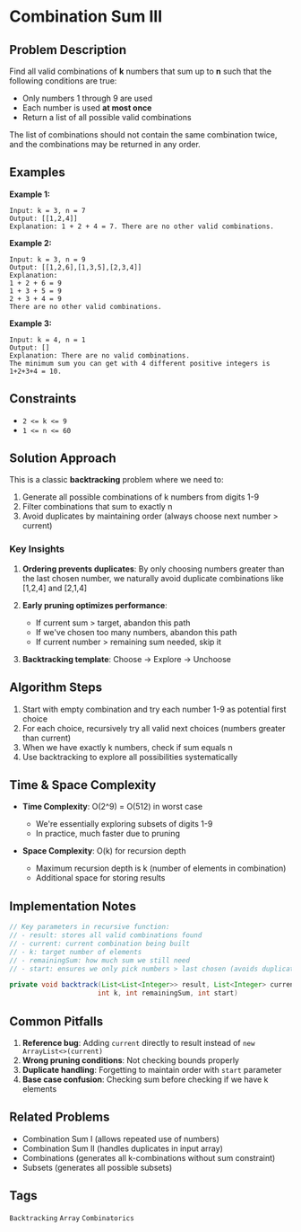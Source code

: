 # Combination Sum III

## Problem Description

Find all valid combinations of **k** numbers that sum up to **n** such that the following conditions are true:
- Only numbers 1 through 9 are used
- Each number is used **at most once**
- Return a list of all possible valid combinations

The list of combinations should not contain the same combination twice, and the combinations may be returned in any order.

## Examples

**Example 1:**
```
Input: k = 3, n = 7
Output: [[1,2,4]]
Explanation: 1 + 2 + 4 = 7. There are no other valid combinations.
```

**Example 2:**
```
Input: k = 3, n = 9
Output: [[1,2,6],[1,3,5],[2,3,4]]
Explanation: 
1 + 2 + 6 = 9
1 + 3 + 5 = 9
2 + 3 + 4 = 9
There are no other valid combinations.
```

**Example 3:**
```
Input: k = 4, n = 1
Output: []
Explanation: There are no valid combinations.
The minimum sum you can get with 4 different positive integers is 1+2+3+4 = 10.
```

## Constraints
- `2 <= k <= 9`
- `1 <= n <= 60`

## Solution Approach

This is a classic **backtracking** problem where we need to:
1. Generate all possible combinations of k numbers from digits 1-9
2. Filter combinations that sum to exactly n
3. Avoid duplicates by maintaining order (always choose next number > current)

### Key Insights

1. **Ordering prevents duplicates**: By only choosing numbers greater than the last chosen number, we naturally avoid duplicate combinations like [1,2,4] and [2,1,4]

2. **Early pruning optimizes performance**:
    - If current sum > target, abandon this path
    - If we've chosen too many numbers, abandon this path
    - If current number > remaining sum needed, skip it

3. **Backtracking template**: Choose → Explore → Unchoose

## Algorithm Steps

1. Start with empty combination and try each number 1-9 as potential first choice
2. For each choice, recursively try all valid next choices (numbers greater than current)
3. When we have exactly k numbers, check if sum equals n
4. Use backtracking to explore all possibilities systematically

## Time & Space Complexity

- **Time Complexity**: O(2^9) = O(512) in worst case
    - We're essentially exploring subsets of digits 1-9
    - In practice, much faster due to pruning

- **Space Complexity**: O(k) for recursion depth
    - Maximum recursion depth is k (number of elements in combination)
    - Additional space for storing results

## Implementation Notes

```java
// Key parameters in recursive function:
// - result: stores all valid combinations found
// - current: current combination being built
// - k: target number of elements
// - remainingSum: how much sum we still need
// - start: ensures we only pick numbers > last chosen (avoids duplicates)

private void backtrack(List<List<Integer>> result, List<Integer> current, 
                      int k, int remainingSum, int start)
```

## Common Pitfalls

1. **Reference bug**: Adding `current` directly to result instead of `new ArrayList<>(current)`
2. **Wrong pruning conditions**: Not checking bounds properly
3. **Duplicate handling**: Forgetting to maintain order with `start` parameter
4. **Base case confusion**: Checking sum before checking if we have k elements

## Related Problems

- Combination Sum I (allows repeated use of numbers)
- Combination Sum II (handles duplicates in input array)
- Combinations (generates all k-combinations without sum constraint)
- Subsets (generates all possible subsets)

## Tags
`Backtracking` `Array` `Combinatorics`